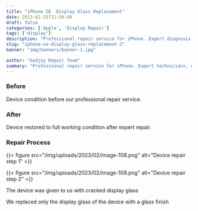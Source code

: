 ```yaml
---
title: "iPhone SE  Display Glass Replacement"
date: 2023-02-25T11:56:40
draft: false
categories: ['Apple', 'Display Repair']
tags: ['display']
description: "Professional repair service for iPhone. Expert diagnosis and quality repairs in Bangalore."
slug: "iphone-se-display-glass-replacement-2"
banner: "img/banners/banner-1.jpg"

author: "Gadjoy Repair Team"
summary: "Professional repair service for iPhone. Expert technicians, quality parts, warranty included."
---
```



### Before

Device condition before our professional repair service.

### After

Device restored to full working condition after expert repair.

### Repair Process

{{< figure src="/img/uploads/2023/02/image-108.png" alt="Device repair step 1" >}}

{{< figure src="/img/uploads/2023/02/image-109.png" alt="Device repair step 2" >}}


The device was given to us with cracked display glass

We replaced only the display glass of the device with a glass finish